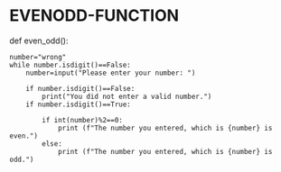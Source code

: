 # EVENODD-FUNCTION
def even_odd():
    
    number="wrong"
    while number.isdigit()==False:
        number=input("Please enter your number: ")
        
        if number.isdigit()==False:
            print("You did not enter a valid number.")
        if number.isdigit()==True:
            
            if int(number)%2==0:
                print (f"The number you entered, which is {number} is even.")
            else:
                print (f"The number you entered, which is {number} is odd.")
       
